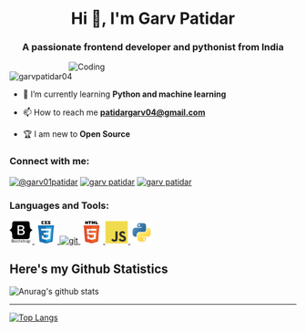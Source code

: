 <h1 align="center">Hi 👋, I'm Garv Patidar</h1>
<h3 align="center">A passionate frontend developer and pythonist from India</h3>
<img align="right" alt="Coding" width="400" src="https://cdn.dribbble.com/users/1162077/screenshots/3848914/programmer.gif">

<p align="left"> <img src="https://komarev.com/ghpvc/?username=garvpatidar04&label=Profile%20views&color=0e75b6&style=flat" alt="garvpatidar04" /> </p>

- 🌱 I’m currently learning **Python and machine learning**

- 📫 How to reach me **patidargarv04@gmail.com**

- 🏆 I am new to **Open Source**

<h3 align="left">Connect with me:</h3>
<p align="left">
<a href="https://twitter.com/@garv01patidar" target="blank"><img align="center" src="https://raw.githubusercontent.com/rahuldkjain/github-profile-readme-generator/master/src/images/icons/Social/twitter.svg" alt="@garv01patidar" height="30" width="40" /></a>
<a href="https://linkedin.com/in/garv patidar" target="blank"><img align="center" src="https://raw.githubusercontent.com/rahuldkjain/github-profile-readme-generator/master/src/images/icons/Social/linked-in-alt.svg" alt="garv patidar" height="30" width="40" /></a>
<a href="https://t.me/patidar_garv_23" target="blank"><img align="center" src="https://img.icons8.com/3d-fluency/452/telegram.png" alt="garv patidar" height="30" width="40" /></a>
</p>

<h3 align="left">Languages and Tools:</h3>
<p align="left"> </a> <a href="https://getbootstrap.com" target="_blank" rel="noreferrer"> <img src="https://raw.githubusercontent.com/devicons/devicon/master/icons/bootstrap/bootstrap-plain-wordmark.svg" alt="bootstrap" width="40" height="40"/> </a> <a href="https://www.w3schools.com/css/" target="_blank" rel="noreferrer"> <img src="https://raw.githubusercontent.com/devicons/devicon/master/icons/css3/css3-original-wordmark.svg" alt="css3" width="40" height="40"/> </a> <a href="https://git-scm.com/" target="_blank" rel="noreferrer"> <img src="https://www.vectorlogo.zone/logos/git-scm/git-scm-icon.svg" alt="git" width="40" height="40"/> </a> <a href="https://www.w3.org/html/" target="_blank" rel="noreferrer"> <img src="https://raw.githubusercontent.com/devicons/devicon/master/icons/html5/html5-original-wordmark.svg" alt="html5" width="40" height="40"/> </a> <a href="https://developer.mozilla.org/en-US/docs/Web/JavaScript" target="_blank" rel="noreferrer"> <img src="https://raw.githubusercontent.com/devicons/devicon/master/icons/javascript/javascript-original.svg" alt="javascript" width="40" height="40"/> </a> <a href="https://www.python.org" target="_blank" rel="noreferrer"> <img src="https://raw.githubusercontent.com/devicons/devicon/master/icons/python/python-original.svg" alt="python" width="40" height="40"/> </a> </p>

## Here's my Github Statistics

![Anurag's github stats](https://github-readme-stats.vercel.app/api?username=garvpatidar04&show_icons=true&theme=radical)

----
[![Top Langs](https://github-readme-stats.vercel.app/api/top-langs/?username=garvpatidar04)](https://github.com/anuraghazra/github-readme-stats)

